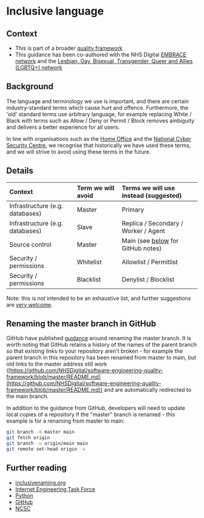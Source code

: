# Inclusive language

## Context

* This is part of a broader [quality framework](README.md)
* This guidance has been co-authored with the NHS Digital [EMBRACE network](https://digital.nhs.uk/about-nhs-digital/corporate-information-and-documents/staff-networks#ethnic-minorities-broadening-racial-awareness-and-cultural-exchange-embrace-) and the [Lesbian, Gay, Bisexual, Transgender, Queer and Allies (LGBTQ+) network](https://digital.nhs.uk/about-nhs-digital/corporate-information-and-documents/staff-networks#lesbian-gay-bisexual-transgender-queer-and-allies-lgbtq-)

## Background

The language and terminology we use is important, and there are certain industry-standard terms which cause hurt and offence. Furthermore, the 'old' standard terms use arbitrary language, for example replacing White / Black with terms such as Allow / Deny or Permit / Block removes ambiguity and delivers a better experience for all users.

In line with organisations such as the [Home Office](https://hodigital.blog.gov.uk/2020/07/23/not-a-black-and-white-issue-using-racially-neutral-terms-in-technology/) and the [National Cyber Security Centre](https://www.ncsc.gov.uk/blog-post/terminology-its-not-black-and-white), we recognise that historically we have used these terms, and we will strive to avoid using these terms in the future.

## Details

| Context                         | Term we will avoid | Terms we will use instead (suggested)                                      |
| :------------------------------ | :----------------- | :------------------------------------------------------------------------- |
| Infrastructure (e.g. databases) | Master             | Primary                                                                    |
| Infrastructure (e.g. databases) | Slave              | Replica / Secondary / Worker / Agent                                       |
| Source control                  | Master             | Main (see [below](#renaming-the-master-branch-in-github) for GitHub notes) |
| Security / permissions          | Whitelist          | Allowlist / Permitlist                                                     |
| Security / permissions          | Blacklist          | Denylist / Blocklist                                                       |

Note: this is not intended to be an exhaustive list, and further suggestions are [very welcome](CONTRIBUTING.md).

## Renaming the master branch in GitHub

GitHub have published [guidance](https://github.com/github/renaming) around renaming the master branch. It is worth noting that GitHub retains a history of the names of the parent branch so that existing links to your repository aren't broken - for example the parent branch in this repository has been renamed from master to main, but old links to the master address still work ([https://github.com/NHSDigital/software-engineering-quality-framework/blob/master/README.md](https://github.com/NHSDigital/software-engineering-quality-framework/blob/master/README.md)) and are automatically redirected to the main branch.

In addition to the guidance from GitHub, developers will need to update local copies of a repository if the "master" branch is renamed - this example is for a renaming from master to main:

```bash
git branch -m master main
git fetch origin
git branch -u origin/main main
git remote set-head origin -a
```

## Further reading

* [inclusivenaming.org](https://inclusivenaming.org/word-lists/)
* [Internet Engineering Task Force](https://datatracker.ietf.org/doc/draft-knodel-terminology/)
* [Python](https://bugs.python.org/issue34605)
* [GitHub](https://github.com/github/renaming)
* [NCSC](https://www.ncsc.gov.uk/blog-post/terminology-its-not-black-and-white)
